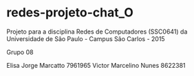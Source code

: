 # redes-projeto-chat_O
Projeto para a disciplina Redes de Computadores (SSC0641) da Universidade de São Paulo - Campus São Carlos - 2015

Grupo 08

Elisa Jorge Marcatto 7961965
Victor Marcelino Nunes 8622381

